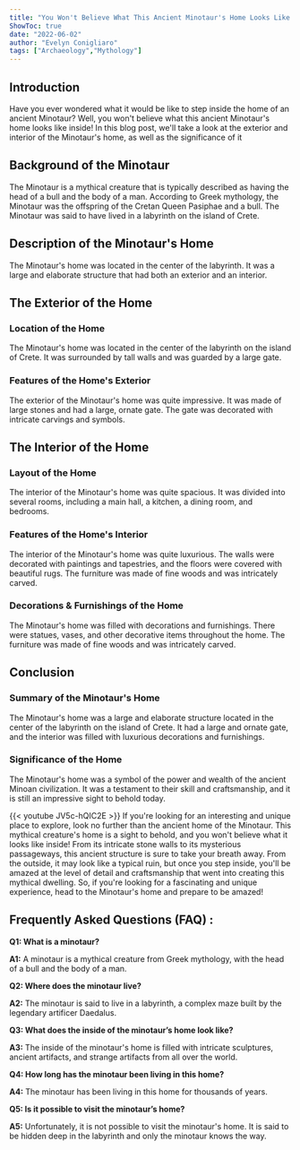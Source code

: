 ```yaml
---
title: "You Won't Believe What This Ancient Minotaur's Home Looks Like Inside!"
ShowToc: true 
date: "2022-06-02"
author: "Evelyn Conigliaro" 
tags: ["Archaeology","Mythology"]
---
```

## Introduction

Have you ever wondered what it would be like to step inside the home of an ancient Minotaur? Well, you won't believe what this ancient Minotaur's home looks like inside! In this blog post, we'll take a look at the exterior and interior of the Minotaur's home, as well as the significance of it

## Background of the Minotaur

The Minotaur is a mythical creature that is typically described as having the head of a bull and the body of a man. According to Greek mythology, the Minotaur was the offspring of the Cretan Queen Pasiphae and a bull. The Minotaur was said to have lived in a labyrinth on the island of Crete.

## Description of the Minotaur's Home

The Minotaur's home was located in the center of the labyrinth. It was a large and elaborate structure that had both an exterior and an interior.

## The Exterior of the Home

### Location of the Home

The Minotaur's home was located in the center of the labyrinth on the island of Crete. It was surrounded by tall walls and was guarded by a large gate.

### Features of the Home's Exterior

The exterior of the Minotaur's home was quite impressive. It was made of large stones and had a large, ornate gate. The gate was decorated with intricate carvings and symbols.

## The Interior of the Home

### Layout of the Home

The interior of the Minotaur's home was quite spacious. It was divided into several rooms, including a main hall, a kitchen, a dining room, and bedrooms.

### Features of the Home's Interior

The interior of the Minotaur's home was quite luxurious. The walls were decorated with paintings and tapestries, and the floors were covered with beautiful rugs. The furniture was made of fine woods and was intricately carved.

### Decorations & Furnishings of the Home

The Minotaur's home was filled with decorations and furnishings. There were statues, vases, and other decorative items throughout the home. The furniture was made of fine woods and was intricately carved.

## Conclusion

### Summary of the Minotaur's Home

The Minotaur's home was a large and elaborate structure located in the center of the labyrinth on the island of Crete. It had a large and ornate gate, and the interior was filled with luxurious decorations and furnishings.

### Significance of the Home

The Minotaur's home was a symbol of the power and wealth of the ancient Minoan civilization. It was a testament to their skill and craftsmanship, and it is still an impressive sight to behold today.

{{< youtube JV5c-hQIC2E >}} 
If you're looking for an interesting and unique place to explore, look no further than the ancient home of the Minotaur. This mythical creature's home is a sight to behold, and you won't believe what it looks like inside! From its intricate stone walls to its mysterious passageways, this ancient structure is sure to take your breath away. From the outside, it may look like a typical ruin, but once you step inside, you'll be amazed at the level of detail and craftsmanship that went into creating this mythical dwelling. So, if you're looking for a fascinating and unique experience, head to the Minotaur's home and prepare to be amazed!

## Frequently Asked Questions (FAQ) :
**Q1: What is a minotaur?**

**A1:** A minotaur is a mythical creature from Greek mythology, with the head of a bull and the body of a man. 

**Q2: Where does the minotaur live?**

**A2:** The minotaur is said to live in a labyrinth, a complex maze built by the legendary artificer Daedalus.

**Q3: What does the inside of the minotaur’s home look like?**

**A3:** The inside of the minotaur's home is filled with intricate sculptures, ancient artifacts, and strange artifacts from all over the world. 

**Q4: How long has the minotaur been living in this home?**

**A4:** The minotaur has been living in this home for thousands of years.

**Q5: Is it possible to visit the minotaur’s home?**

**A5:** Unfortunately, it is not possible to visit the minotaur's home. It is said to be hidden deep in the labyrinth and only the minotaur knows the way.



